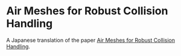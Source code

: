 # Air Meshes for Robust Collision Handling
A Japanese translation of the paper [Air Meshes for Robust Collision Handling](http://matthias-mueller-fischer.ch/publications/airMeshesPreprint.pdf).

